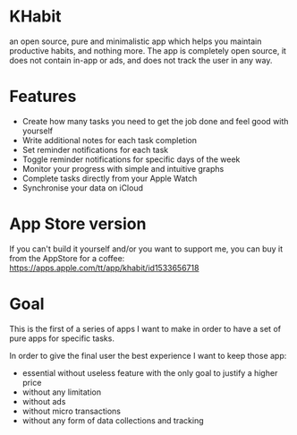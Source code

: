 # KHabit
an open source, pure and minimalistic app which helps you maintain productive habits, and nothing more.
The app is completely open source, it does not contain in-app or ads, and does not track the user in any way.

# Features
- Create how many tasks you need to get the job done and feel good with yourself
- Write additional notes for each task completion
- Set reminder notifications for each task
- Toggle reminder notifications for specific days of the week
- Monitor your progress with simple and intuitive graphs
- Complete tasks directly from your Apple Watch
- Synchronise your data on iCloud

# App Store version
If you can't build it yourself and/or you want to support me, you can buy it from the AppStore for a coffee: 
https://apps.apple.com/tt/app/khabit/id1533656718

# Goal
This is the first of a series of apps I want to make in order to have a set of pure apps for specific tasks. 

In order to give the final user the best experience I want to keep those app:
- essential without useless feature with the only goal to justify a higher price
- without any limitation
- without ads
- without micro transactions
- without any form of data collections and tracking

